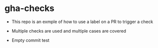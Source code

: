 # gha-checks

- This repo is an exmple of how to use a label on a PR to trigger a check
- Multiple checks are used and multiple cases are covered

- Empty commit test